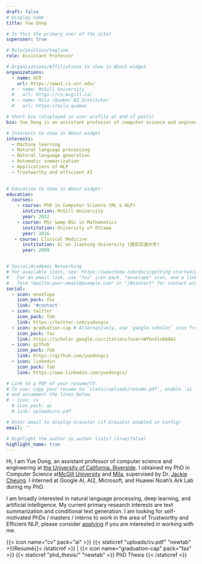 ```yaml
---
draft: false
# Display name
title: Yue Dong

# Is this the primary user of the site?
superuser: true

# Role/position/tagline
role: Assistant Professor 

# Organizations/Affiliations to show in About widget
organizations:
  - name: UCR
    url: https://www1.cs.ucr.edu/
  # - name: McGill University
  #   url: https://cs.mcgill.ca/
  # - name: Mila (Quebec AI Institute)
  #   url: https://mila.quebec

# Short bio (displayed in user profile at end of posts)
bio: Yue Dong is an assistant professor of computer science and engineering at the University of California Riverside. Her research interests include natural language processing, machine learning, and artificial intelligence. She leads the Natural Language Processing group, which develops natural language understanding and generation systems that are controllable, trustworthy, and efficient. 

# Interests to show in About widget
interests:
  - Machine learning
  - Natural language processing
  - Natural language generation
  - Automatic summarization
  - Applications of NLP
  - Trustworthy and efficient AI
 

# Education to show in About widget
education:
  courses:
    - course: PhD in Computer Science (ML & NLP)
      institution: McGill University
      year: 2022
    - course: MSc &amp BSc in Mathematics
      institution: University of Ottawa
      year: 2016
   - course: Clinical Medicine
      institution: Xi'an Jiaotong University (西安交通大学)
      year: 2009


# Social/Academic Networking
# For available icons, see: https://wowchemy.com/docs/getting-started/page-builder/#icons
#   For an email link, use "fas" icon pack, "envelope" icon, and a link in the
#   form "mailto:your-email@example.com" or "/#contact" for contact widget.
social:
  - icon: envelope
    icon_pack: fas
    link: '#contact'
  - icon: twitter
    icon_pack: fab
    link: https://twitter.com/yudongcs
  - icon: graduation-cap # Alternatively, use `google-scholar` icon from `ai` icon pack
    icon_pack: fas
    link: https://scholar.google.ca/citations?user=WYkn4loAAAAJ
  - icon: github
    icon_pack: fab
    link: https://github.com/yuedongcs
  - icon: linkedin
    icon_pack: fab
    link: https://www.linkedin.com/yuedongcs/

# Link to a PDF of your resume/CV.
# To use: copy your resume to `static/uploads/resume.pdf`, enable `ai` icons in `params.toml`,
# and uncomment the lines below.
# - icon: cv
  # icon_pack: ai
  # link: uploads/cv.pdf

# Enter email to display Gravatar (if Gravatar enabled in Config)
email: ''

# Highlight the author in author lists? (true/false)
highlight_name: true
---
```

Hi, I am Yue Dong, an assistant professor of computer science and engineering at [the University of California, Riverside](https://www1.cs.ucr.edu/). I obtained my PhD in Computer Science at[McGill University](http://cs.mcgill.ca) and [Mila](https://mila.quebec), supervised by Dr. [Jackie Cheung](https://www.cs.mcgill.ca/~jcheung/). I interned at Google AI, AI2, Microsoft, and Huawei Noah’s Ark Lab during my PhD.

I am broadly interested in natural language processing, deep learning, and artificial intelligence. My current primary research interests are text summarization and conditional text generation. I am looking for self-motivated PhDs / masters / interns to work in the area of Trustworthy and Efficient NLP, please consider [applying](https://www1.cs.ucr.edu//graduate/admissions/overview) if you are interested in working with me.


{{< icon name="cv" pack="ai" >}} {{< staticref "uploads/cv.pdf" "newtab" >}}Resumé{{< /staticref >}} | {{< icon name="graduation-cap" pack="fas" >}} {{< staticref "phd_thesis/" "newtab" >}} PhD Thesis {{< /staticref >}}
